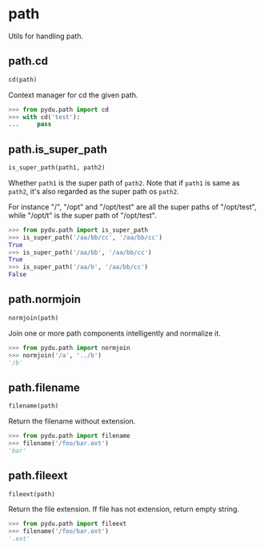 # path

Utils for handling path.

## path.cd
```python
cd(path)
```

Context manager for cd the given path.

```python
>>> from pydu.path import cd
>>> with cd('test'):
...     pass
```


## path.is_super_path
```python
is_super_path(path1, path2)
```

Whether `path1` is the super path of `path2`.
Note that if `path1` is same as `path2`, it's also regarded as
the super path os `path2`.

For instance "/", "/opt" and "/opt/test" are all the super paths of "/opt/test",
while "/opt/t" is the super path of "/opt/test".

```python
>>> from pydu.path import is_super_path
>>> is_super_path('/aa/bb/cc', '/aa/bb/cc')
True
>>> is_super_path('/aa/bb', '/aa/bb/cc')
True
>>> is_super_path('/aa/b', '/aa/bb/cc')
False
```


## path.normjoin
```python
normjoin(path)
```

Join one or more path components intelligently and normalize it.

```python
>>> from pydu.path import normjoin
>>> normjoin('/a', '../b')
'/b'
```


## path.filename
```python
filename(path)
```

Return the filename without extension.

```python
>>> from pydu.path import filename
>>> filename('/foo/bar.ext')
'bar'
```


## path.fileext
```python
fileext(path)
```

Return the file extension.
If file has not extension, return empty string.

```python
>>> from pydu.path import fileext
>>> filename('/foo/bar.ext')
'.ext'
```

